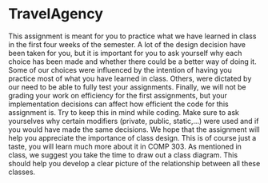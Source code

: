 # TravelAgency
This assignment is meant for you to practice what we have learned in class in the first four weeks of
the semester. A lot of the design decision have been taken for you, but it is important for you to ask
yourself why each choice has been made and whether there could be a better way of doing it. Some
of our choices were influenced by the intention of having you practice most of what you have learned
in class. Others, were dictated by our need to be able to fully test your assignments. Finally, we will
not be grading your work on efficiency for the first assignments, but your implementation decisions
can affect how efficient the code for this assignment is. Try to keep this in mind while coding.
Make sure to ask yourselves why certain modifiers (private, public, static,...) were used and if
you would have made the same decisions. We hope that the assignment will help you appreciate
the importance of class design. This is of course just a taste, you will learn much more about it in
COMP 303. As mentioned in class, we suggest you take the time to draw out a class diagram. This
should help you develop a clear picture of the relationship between all these classes.
